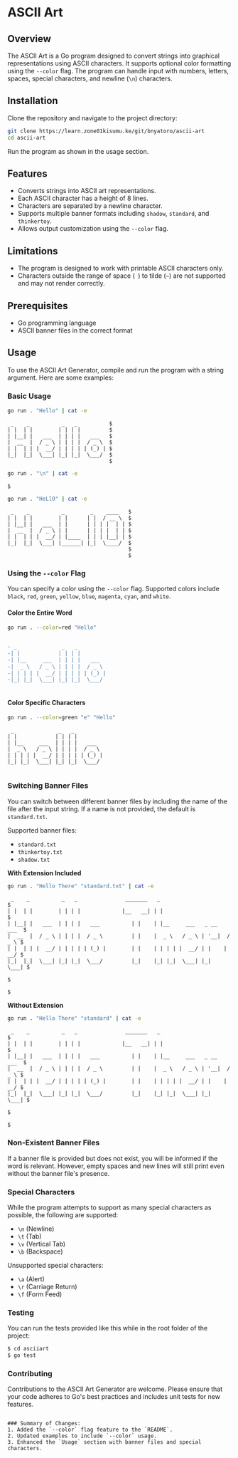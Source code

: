 
# ASCII Art

## Overview
The ASCII Art is a Go program designed to convert strings into graphical representations using ASCII characters. It supports optional color formatting using the `--color` flag. The program can handle input with numbers, letters, spaces, special characters, and newline (`\n`) characters.

## Installation
Clone the repository and navigate to the project directory:

```bash
git clone https://learn.zone01kisumu.ke/git/bnyatoro/ascii-art
cd ascii-art
```

Run the program as shown in the usage section.

## Features
- Converts strings into ASCII art representations.
- Each ASCII character has a height of 8 lines.
- Characters are separated by a newline character.
- Supports multiple banner formats including `shadow`, `standard`, and `thinkertoy`.
- Allows output customization using the `--color` flag.

## Limitations
- The program is designed to work with printable ASCII characters only.
- Characters outside the range of space (` `) to tilde (`~`) are not supported and may not render correctly.

## Prerequisites
- Go programming language
- ASCII banner files in the correct format

## Usage
To use the ASCII Art Generator, compile and run the program with a string argument. Here are some examples:

### Basic Usage
```bash
go run . "Hello" | cat -e
```
```console
 _    _          _   _          $
| |  | |        | | | |         $
| |__| |   ___  | | | |   ___   $
|  __  |  / _ \ | | | |  / _ \  $
| |  | | |  __/ | | | | | (_) | $
|_|  |_|  \___| |_| |_|  \___/  $
                                $
```                              
```bash
go run . "\n" | cat -e
```
```console
$
```
```bash
go run . "HeLlO" | cat -e
```
```console
 _    _          _        _    ____   $
| |  | |        | |      | |  / __ \  $
| |__| |   ___  | |      | | | |  | | $
|  __  |  / _ \ | |      | | | |  | | $
| |  | | |  __/ | |____  | | | |__| | $
|_|  |_|  \___| |______| |_|  \____/  $
                                      $
                                      $
 ```                                     

### Using the `--color` Flag
You can specify a color using the `--color` flag. Supported colors include `black`, `red`, `green`, `yellow`, `blue`, `magenta`, `cyan`, and `white`.

#### Color the Entire Word
```bash
go run . --color=red "Hello"
```
```diff

- _              _   _          
-| |            | | | |         
-| |__     ___  | | | |   ___   
-|  _ \   / _ \ | | | |  / _ \  
-| | | | |  __/ | | | | | (_) | 
-|_| |_|  \___| |_| |_|  \___/  
                       
```

#### Color Specific Characters
```bash
go run . --color=green "e" "Hello"
```
```console
 _              _   _          
| |            | | | |         
| |__     ___  | | | |   ___   
|  _ \   / _ \ | | | |  / _ \  
| | | | |  __/ | | | | | (_) | 
|_| |_|  \___| |_| |_|  \___/  
                               
```

### Switching Banner Files
You can switch between different banner files by including the name of the file after the input string. If a name is not provided, the default is `standard.txt`.

Supported banner files:
- `standard.txt`
- `thinkertoy.txt`
- `shadow.txt`

**With Extension Included**
```bash
go run . "Hello There" "standard.txt" | cat -e
```
```console
 _    _          _   _               _______   _                           $
| |  | |        | | | |             |__   __| | |                          $
| |__| |   ___  | | | |   ___          | |    | |__     ___   _ __    ___  $
|  __  |  / _ \ | | | |  / _ \         | |    |  _ \   / _ \ | '__|  / _ \ $
| |  | | |  __/ | | | | | (_) |        | |    | | | | |  __/ | |    |  __/ $
|_|  |_|  \___| |_| |_|  \___/         |_|    |_| |_|  \___| |_|     \___| $
                                                                           $
                                                                           $
```

**Without Extension**
```bash
go run . "Hello There" "standard" | cat -e
```
```console
 _    _          _   _               _______   _                           $
| |  | |        | | | |             |__   __| | |                          $
| |__| |   ___  | | | |   ___          | |    | |__     ___   _ __    ___  $
|  __  |  / _ \ | | | |  / _ \         | |    |  _ \   / _ \ | '__|  / _ \ $
| |  | | |  __/ | | | | | (_) |        | |    | | | | |  __/ | |    |  __/ $
|_|  |_|  \___| |_| |_|  \___/         |_|    |_| |_|  \___| |_|     \___| $
                                                                           $
                                                                           $
```

### Non-Existent Banner Files
If a banner file is provided but does not exist, you will be informed if the word is relevant. However, empty spaces and new lines will still print even without the banner file's presence.

### Special Characters
While the program attempts to support as many special characters as possible, the following are supported:
- `\n` (Newline)
- `\t` (Tab)
- `\v` (Vertical Tab)
- `\b` (Backspace)

Unsupported special characters:
- `\a` (Alert)
- `\r` (Carriage Return)
- `\f` (Form Feed)

### Testing
You can run the tests provided like this while in the root folder of the project:

```bash
$ cd asciiart
$ go test
```

### Contributing
Contributions to the ASCII Art Generator are welcome. Please ensure that your code adheres to Go's best practices and includes unit tests for new features.
```

### Summary of Changes:
1. Added the `--color` flag feature to the `README`.
2. Updated examples to include `--color` usage.
3. Enhanced the `Usage` section with banner files and special characters.